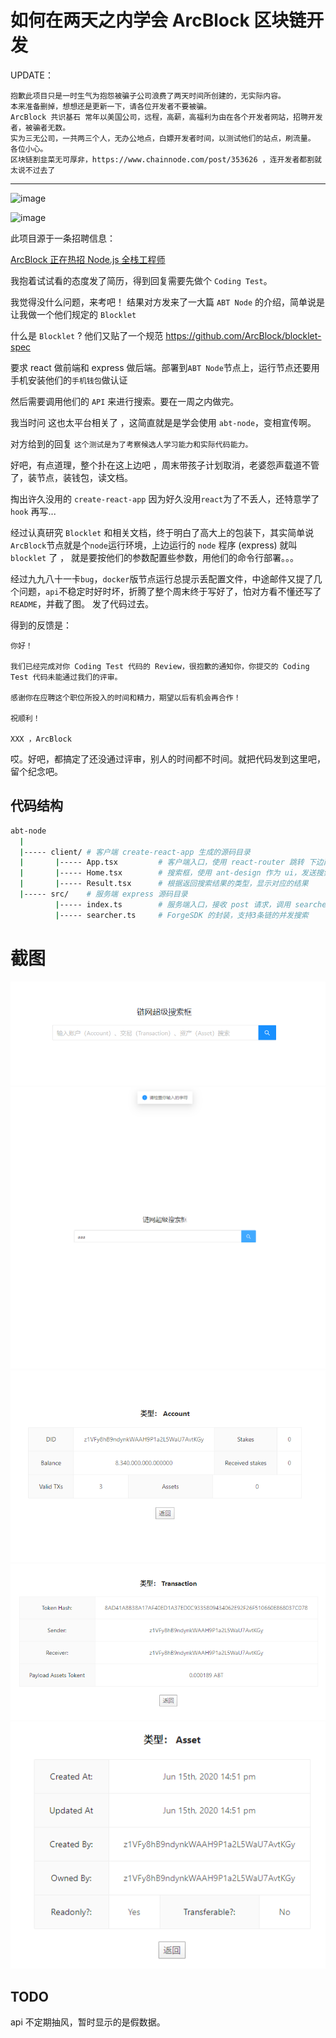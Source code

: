 # 如何在两天之内学会 ArcBlock 区块链开发


UPDATE： 

    抱歉此项目只是一时生气为抱怨被骗子公司浪费了两天时间所创建的，无实际内容。
    本来准备删掉，想想还是更新一下，请各位开发者不要被骗。
    ArcBlock 共识基石 常年以美国公司，远程，高薪，高福利为由在各个开发者网站，招聘开发者，被骗者无数。 
    实为三无公司，一共两三个人，无办公地点，白嫖开发者时间，以测试他们的站点，刷流量。 各位小心。
    区块链割韭菜无可厚非，https://www.chainnode.com/post/353626 ，连开发者都割就太说不过去了


---

![image](https://user-images.githubusercontent.com/181506/116351291-028dc080-a826-11eb-9c4f-eba22e226955.png)


![image](https://user-images.githubusercontent.com/181506/116351238-e38f2e80-a825-11eb-9afa-99f23e93f75b.png)




此项目源于一条招聘信息：

[ArcBlock 正在热招 Node.js 全栈工程师](https://zhuanlan.zhihu.com/p/146561992)

我抱着试试看的态度发了简历，得到回复需要先做个 `Coding Test`。

我觉得没什么问题，来考吧！ 结果对方发来了一大篇 `ABT Node` 的介绍，简单说是让我做一个他们规定的 `Blocklet`

什么是 `Blocklet` ? 他们又贴了一个规范 https://github.com/ArcBlock/blocklet-spec

要求 react 做前端和 express 做后端。部署到`ABT Node`节点上，运行节点还要用手机安装他们的`手机钱包`做认证

然后需要调用他们的 `API` 来进行搜索。要在一周之内做完。

我当时问 这也太平台相关了 ，这简直就是是学会使用 `abt-node`，变相宣传啊。

对方给到的回复 `这个测试是为了考察候选人学习能力和实际代码能力。`

好吧，有点道理，整个扑在这上边吧 ，周末带孩子计划取消，老婆怨声载道不管了，装节点，装钱包，读文档。

掏出许久没用的 `create-react-app` 因为好久没用`react`为了不丢人，还特意学了 `hook` 再写...

经过认真研究 `Blocklet` 和相关文档，终于明白了高大上的包装下，其实简单说`ArcBlock`节点就是个`node`运行环境，上边运行的 `node` 程序 (express) 就叫 `blocklet` 了 ， 就是要按他们的参数配置些参数，用他们的命令行部署。。。

经过九九八十一卡`bug`，`docker`版节点运行总提示丢配置文件，中途邮件又提了几个问题，`api`不稳定时好时坏，折腾了整个周末终于写好了，怕对方看不懂还写了`README`，并截了图。 发了代码过去。

得到的反馈是：

```
你好！

我们已经完成对你 Coding Test 代码的 Review，很抱歉的通知你，你提交的 Coding Test 代码未能通过我们的评审。

感谢你在应聘这个职位所投入的时间和精力，期望以后有机会再合作！

祝顺利！

XXX ，ArcBlock
```

哎。好吧，都搞定了还没通过评审，别人的时间都不时间。就把代码发到这里吧，留个纪念吧。

## 代码结构

```bash
abt-node
  |
  |----- client/ # 客户端 create-react-app 生成的源码目录
  |       |----- App.tsx         # 客户端入口，使用 react-router 跳转 下边两个页面
  |       |----- Home.tsx        # 搜索框，使用 ant-design 作为 ui，发送搜索请求
  |       |----- Result.tsx      # 根据返回搜索结果的类型，显示对应的结果
  |----- src/    # 服务端 express 源码目录
          |----- index.ts        # 服务端入口，接收 post 请求，调用 searcher 搜索并返回结果
          |----- searcher.ts     # ForgeSDK 的封装，支持3条链的并发搜索
```

# 截图

![alt](./screenshots/1.png)
![alt](./screenshots/2.png)
![alt](./screenshots/3.png)
![alt](./screenshots/4.png)
![alt](./screenshots/5.png)

## TODO

api 不定期抽风，暂时显示的是假数据。
